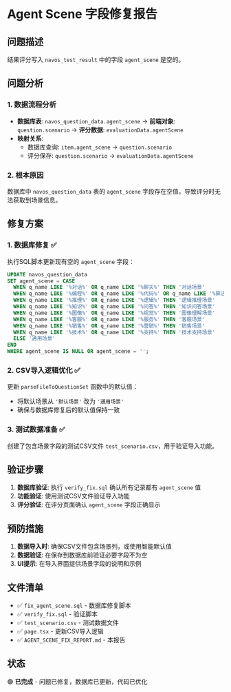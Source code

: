 # Agent Scene 字段修复报告

## 问题描述
结果评分写入 `navos_test_result` 中的字段 `agent_scene` 是空的。

## 问题分析

### 1. 数据流程分析
- **数据库表**: `navos_question_data.agent_scene` → **前端对象**: `question.scenario` → **评分数据**: `evaluationData.agentScene`
- **映射关系**: 
  - 数据库查询: `item.agent_scene` → `question.scenario`
  - 评分保存: `question.scenario` → `evaluationData.agentScene`

### 2. 根本原因
数据库中 `navos_question_data` 表的 `agent_scene` 字段存在空值，导致评分时无法获取到场景信息。

## 修复方案

### 1. 数据库修复 ✅
执行SQL脚本更新现有空的 `agent_scene` 字段：
```sql
UPDATE navos_question_data 
SET agent_scene = CASE 
  WHEN q_name LIKE '%对话%' OR q_name LIKE '%聊天%' THEN '对话场景'
  WHEN q_name LIKE '%编程%' OR q_name LIKE '%代码%' OR q_name LIKE '%算法%' THEN '编程场景'
  WHEN q_name LIKE '%推理%' OR q_name LIKE '%逻辑%' THEN '逻辑推理场景'
  WHEN q_name LIKE '%知识%' OR q_name LIKE '%问答%' THEN '知识问答场景'
  WHEN q_name LIKE '%图像%' OR q_name LIKE '%视觉%' THEN '图像理解场景'
  WHEN q_name LIKE '%客服%' OR q_name LIKE '%服务%' THEN '客服场景'
  WHEN q_name LIKE '%销售%' OR q_name LIKE '%营销%' THEN '销售场景'
  WHEN q_name LIKE '%技术%' OR q_name LIKE '%支持%' THEN '技术支持场景'
  ELSE '通用场景'
END
WHERE agent_scene IS NULL OR agent_scene = '';
```

### 2. CSV导入逻辑优化 ✅
更新 `parseFileToQuestionSet` 函数中的默认值：
- 将默认场景从 `'默认场景'` 改为 `'通用场景'`
- 确保与数据库修复后的默认值保持一致

### 3. 测试数据准备 ✅
创建了包含场景字段的测试CSV文件 `test_scenario.csv`，用于验证导入功能。

## 验证步骤

1. **数据库验证**: 执行 `verify_fix.sql` 确认所有记录都有 `agent_scene` 值
2. **功能验证**: 使用测试CSV文件验证导入功能
3. **评分验证**: 在评分页面确认 `agent_scene` 字段正确显示

## 预防措施

1. **数据导入时**: 确保CSV文件包含场景列，或使用智能默认值
2. **数据验证**: 在保存到数据库前验证必要字段不为空
3. **UI提示**: 在导入界面提供场景字段的说明和示例

## 文件清单

- ✅ `fix_agent_scene.sql` - 数据库修复脚本
- ✅ `verify_fix.sql` - 验证脚本
- ✅ `test_scenario.csv` - 测试数据文件
- ✅ `page.tsx` - 更新CSV导入逻辑
- ✅ `AGENT_SCENE_FIX_REPORT.md` - 本报告

## 状态
🟢 **已完成** - 问题已修复，数据库已更新，代码已优化